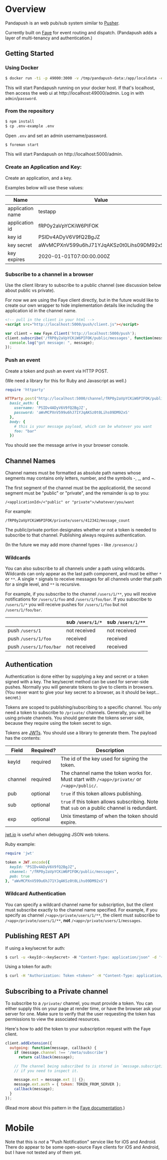 # Overview

Pandapush is an web pub/sub system similar to [Pusher](http://pusher.com/).

Currently built on [Faye](http://faye.jcoglan.com/) for event routing
and dispatch. (Pandapush adds a layer of multi-tenancy and
authentication.)


## Getting Started

### Using Docker

```bash
$ docker run -ti -p 49000:3000 -v /tmp/pandapush-data:/app/localdata -e ADMIN_USERNAME=admin -e ADMIN_PASSWORD=password zwily/pandapush:latest
```

This will start Pandapush running on your docker host. If that's
localhost, then access the web ui at http://localhost:49000/admin. Log
in with `admin`/`password`.

### From the repository

```bash
$ npm install
$ cp .env-example .env
```

Open `.env` and set an admin username/password.

```bash
$ foreman start
```

This will start Pandapush on http://localhost:5000/admin.


### Create an Application and Key:

Create an application, and a key.

Examples below will use these values:

| Name | Value |
| ---- | ----- |
| application name | testapp |
| application id | fRP0y2aVpYCKiW6PIFOK |
| key id | PSIDv4ADyV6V9fQ2BgJZ |
| key secret | aWvMCPXnV599u6hJ71YJqAKSz0t0Lihs09DM92xS |
| key expires | 2020-01-01T07:00:00.000Z |


### Subscribe to a channel in a browser

Use the client library to subscribe to a public channel (see discussion
below about public vs private).

For now we are using the Faye client directly, but in the future would
like to create our own wrapper to hide implementation details like
including the application id in the channel name.

```html
<!-- pull in the client in your html -->
<script src="http://localhost:5000/push/client.js"></script>
```

```javascript
var client = new Faye.Client('http://localhost:5000/push');
client.subscribe('/fRP0y2aVpYCKiW6PIFOK/public/messages', function(message) {
  console.log("got message: ", message);
});

```

### Push an event

Create a token and push an event via HTTP POST.

(We need a library for this for Ruby and Javascript as well.)

```ruby
require 'httparty'

HTTParty.post("http://localhost:5000/channel/fRP0y2aVpYCKiW6PIFOK/public/messages",
  basic_auth: {
    username: 'PSIDv4ADyV6V9fQ2BgJZ',
    password: 'aWvMCPXnV599u6hJ71YJqAKSz0t0Lihs09DM92xS'
  },
  body: {
    # this is your message payload, which can be whatever you want
    foo: "bar"
  })
```

You should see the message arrive in your browser console.


## Channel Names

Channel names must be formatted as absolute path names whose segments
may contains only letters, number, and the symbols -, \_, and ~.

The first segment of the channel must be the applicationId, the second
segment must be "public" or "private", and the remainder is up to you:

`/<applicationId>/<"public" or "private">/whatever/you/want`

For example:

`/fRP0y2aVpYCKiW6PIFOK/private/users/412342/message_count`

The public/private portion designates whether or not a token is needed
to subscribe to that channel. Publishing always requires authentication.

(In the future we may add more channel types - like `/presence/`.)

### Wildcards

You can also subscribe to all channels under a path using wildcards. Wildcards can
only appear as the last path component, and must be either `*` or `**`.
A single `*` signals to receive messages for all channels under that
path for a single level, and `**` is recursive.

For example, if you subscribe to the channel `/users/1/**`,
you will receive notifications for `/users/1/foo` and
`/users/1/foo/bar`. If you subscribe to `/users/1/*` you will receive
pushes for `/users/1/foo` but not `/users/1/foo/bar`.

|  | sub `/users/1/*` | sub `/users/1/**` |
| ------------- | ----------- | ------------- |
| push `/users/1` | not received | not received |
| push `/users/1/foo` | received | received |
| push `/users/1/foo/bar` | not received | received |


## Authentication

Authentication is done either by supplying a key and secret or a token
signed with a key. The key/secret method can be used for server-side
pushes. Normally you will generate tokens to give to clients in
browsers. (You never want to give your key secret to a browser, as it
should be kept... secret.)

Tokens are scoped to publishing/subscribing to a specific channel. You
only need a token to subscribe to `/private/` channels. Generally, you
will be using private channels. You should generate the tokens server
side, because they require using the token secret to sign.

Tokens are [JWTs](http://www.intridea.com/blog/2013/11/7/json-web-token-the-useful-little-standard-you-haven-t-heard-about).
You should use a library to generate them. The payload has the contents:

| Field   | Required? | Description |
| ------- | --------- | ----------- |
| keyId   | required  | The id of the key used for signing the token. |
| channel | required  | The channel name the token works for. Must start with `/<app>/private/` or `/<app>/public/`. |
| pub     | optional  | `true` if this token allows publishing. |
| sub     | optional  | `true` if this token allows subscribing. Note that `sub` on a public channel is redundant. |
| exp     | optional  | Unix timestamp of when the token should expire. |

[jwt.io](http://jwt.io) is useful when debugging JSON web tokens.

Ruby example:

```ruby
require 'jwt'

token = JWT.encode({
  keyId: "PSIDv4ADyV6V9fQ2BgJZ",
  channel: "/fRP0y2aVpYCKiW6PIFOK/public/messages",
  pub: true
}, "aWvMCPXnV599u6hJ71YJqAKSz0t0Lihs09DM92xS")
```

### Wildcard Authentication

You can specify a wildcard channel name for subscription, but the client
must subscribe exactly to the channel name specified. For example, if
you specify as channel `/<app>/private/users/1/**`, the client must
subscribe to `/<app>/private/users/1/**`, **not**
`/<app>/private/users/1/messages`.


## Publishing REST API

If using a key/secret for auth:

```bash
$ curl -u <keyId>:<keySecret> -H "Content-Type: application/json" -d '{text:"hello"}' https://pp.instructure.com/channel/<app>/private/users/123/messages
```

Using a token for auth:

```bash
$ curl -H "Authorization: Token <token>" -H "Content-Type: application/json" -d '{text:"hello"}' https://pp.instructure.com/channel/<app>/private/users/123/messages
```


## Subscribing to a Private channel

To subscribe to a `/private/` channel, you must provide a token. You can
either supply this on your page at render time, or have the browser ask
your server for one. Make sure to verify that the user requesting
the token has permissions to view the associated resources.

Here's how to add the token to your subscription request with the Faye
client.

```javascript
client.addExtension({
  outgoing: function(message, callback) {
    if (message.channel !== '/meta/subscribe')
      return callback(message);

    // The channel being subscribed to is stored in `message.subscription`
    // if you need to inspect it.

    message.ext = message.ext || {};
    message.ext.auth = { token: TOKEN_FROM_SERVER };
    callback(message);
  }
});
```

(Read more about this pattern in the [Faye documentation](http://faye.jcoglan.com/security/authentication.html).)


# Mobile

Note that this is *not* a "Push Notification" service like for iOS and
Android. There do appear to be some open-source Faye clients
for iOS and Android, but I have not tested any of them yet.

